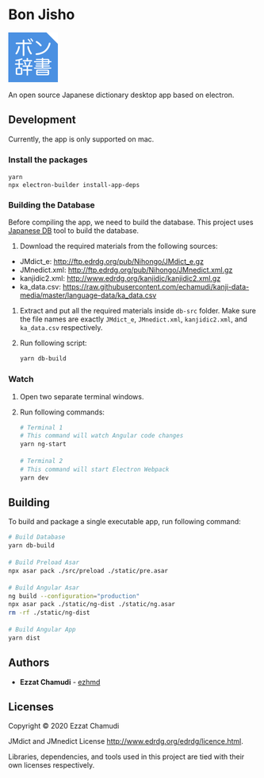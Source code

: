 # Bon Jisho

<img src="https://raw.githubusercontent.com/echamudi/bon-jisho/master/static/bon-jisho-logo.svg" alt="Bon Jisho Logo" height="100" width="100">

An open source Japanese dictionary desktop app based on electron.

## Development

Currently, the app is only supported on mac.

### Install the packages

```
yarn
npx electron-builder install-app-deps
```

### Building the Database

Before compiling the app, we need to build the database.
This project uses [Japanese DB](https://github.com/ezhmd/japanese-db) tool to build the database. 

1. Download the required materials from the following sources:
  - JMdict_e: http://ftp.edrdg.org/pub/Nihongo/JMdict_e.gz
  - JMnedict.xml: http://ftp.edrdg.org/pub/Nihongo/JMnedict.xml.gz
  - kanjidic2.xml: http://www.edrdg.org/kanjidic/kanjidic2.xml.gz
  - ka_data.csv: https://raw.githubusercontent.com/echamudi/kanji-data-media/master/language-data/ka_data.csv

1. Extract and put all the required materials inside `db-src` folder. Make sure the file names are exactly `JMdict_e`, `JMnedict.xml`, `kanjidic2.xml`, and `ka_data.csv` respectively.

1. Run following script:
    ```sh
    yarn db-build
    ```

### Watch

1. Open two separate terminal windows.

2. Run following commands:

    ```sh
    # Terminal 1
    # This command will watch Angular code changes
    yarn ng-start 

    # Terminal 2
    # This command will start Electron Webpack
    yarn dev
    ```

## Building

To build and package a single executable app, run following command:

```sh
# Build Database
yarn db-build

# Build Preload Asar
npx asar pack ./src/preload ./static/pre.asar

# Build Angular Asar
ng build --configuration="production"
npx asar pack ./static/ng-dist ./static/ng.asar
rm -rf ./static/ng-dist

# Build Angular App
yarn dist
```

## Authors

* **Ezzat Chamudi** - [ezhmd](https://github.com/ezhmd)

## Licenses

Copyright © 2020 Ezzat Chamudi

JMdict and JMnedict License http://www.edrdg.org/edrdg/licence.html.

Libraries, dependencies, and tools used in this project are tied with their own licenses respectively.
